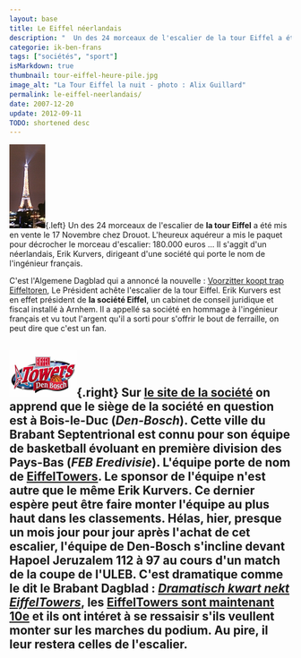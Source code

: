 ```yaml
---
layout: base
title: Le Eiffel néerlandais
description: "  Un des 24 morceaux de l'escalier de la tour Eiffel a été mis en vente le 17 Novembre chez Drouot. L'heureux aquéreur a mis le paquet pour décrocher le mor"
categorie: ik-ben-frans
tags: ["sociétés", "sport"]
isMarkdown: true
thumbnail: tour-eiffel-heure-pile.jpg
image_alt: "La Tour Eiffel la nuit - photo : Alix Guillard"
permalink: le-eiffel-neerlandais/
date: 2007-12-20
update: 2012-09-11
TODO: shortened desc
---
```


![La Tour Eiffel la nuit - photo : Alix Guillard](tour-eiffel-heure-pile.jpg){.left}
Un des 24 morceaux de l'escalier de **la tour Eiffel** a été mis en vente le 17 Novembre chez Drouot. L'heureux aquéreur a mis le paquet pour décrocher le morceau d'escalier: 180.000 euros ...  Il s'aggit d'un néerlandais, Erik Kurvers, dirigeant d'une société qui porte le nom de l'ingénieur français.

C'est l'Algemene Dagblad qui a annoncé la nouvelle : [Voorzitter koopt trap Eiffeltoren](http://www.ad.nl/sport/article1835557.ece), Le Président achête l'escalier de la tour Eiffel. Erik Kurvers est en effet président de **la société Eiffel**, un cabinet de conseil juridique et fiscal installé à Arnhem. Il a appellé sa société en hommage à l'ingénieur français et vu tout l'argent qu'il a sorti pour s'offrir le bout de ferraille, on peut dire que c'est un fan. 

![Eiffel Towers Den Bosch](eiffel-towers-den-bosch.png){.right}
Sur [le site de la société](http://www.eiffel.nl/) on apprend que le siège de la société en question est à Bois-le-Duc (*Den-Bosch*). Cette ville du Brabant Septentrional est connu pour son équipe de basketball évoluant en première division des Pays-Bas (*FEB Eredivisie*). L'équipe porte de nom de **[EiffelTowers](http://www.eiffeltowers.nl/home.html)**. Le sponsor de l'équipe n'est autre que le même Erik Kurvers. Ce dernier espère peut être faire monter l'équipe au plus haut dans les classements. Hélas, hier, presque un mois jour pour jour après l'achat de cet escalier, l'équipe de Den-Bosch s'incline devant Hapoel Jeruzalem 112 à 97 au cours d'un match de la coupe de l'ULEB. C'est dramatique comme le dit le Brabant Dagblad : *[Dramatisch kwart nekt EiffelTowers](http://www.brabantsdagblad.nl/eiffeltowers/2342225/Dramatisch-kwart-nekt-EiffelTowers.ece)*, les [EiffelTowers sont maintenant 10e](http://www.euroleague.net/ulebcup/competition/statistics/teams/accumulated) et ils ont intéret à se ressaisir s'ils veullent monter sur les marches du podium. Au pire, il leur restera celles de l'escalier.
---
<!-- post notes:
http://afp.google.com/article/ALeqM5iNfODZjxKF3_Ma-upY2knxwBc57Q
--->
